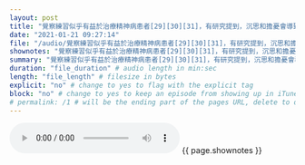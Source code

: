 ```yaml
---
layout: post
title: "覺察練習似乎有益於治療精神病患者[29][30][31]，有研究提到，沉思和擔憂會導致多種心智疾病[32][33][34]，而覺察則可減少沉思和擔心[34][35][36]，進而可預防心理健康問題的出現[37][38]。" # quotes allow forbidden characters like the colon
date: "2021-01-21 09:27:14"
file: "/audio/覺察練習似乎有益於治療精神病患者[29][30][31]，有研究提到，沉思和擔憂會導致多種心智疾病[32][33][34]，而覺察則可減少沉思和擔心[34][35][36]，進而可預防心理健康問題的出現[37][38]。.mp3"
shownotes: "覺察練習似乎有益於治療精神病患者[29][30][31]，有研究提到，沉思和擔憂會導致多種心智疾病[32][33][34]，而覺察則可減少沉思和擔心[34][35][36]，進而可預防心理健康問題的出現[37][38]。"
summary: "覺察練習似乎有益於治療精神病患者[29][30][31]，有研究提到，沉思和擔憂會導致多種心智疾病[32][33][34]，而覺察則可減少沉思和擔心[34][35][36]，進而可預防心理健康問題的出現[37][38]。"
duration: "file_duration" # audio length in min:sec
length: "file_length" # filesize in bytes
explicit: "no" # change to yes to flag with the explicit tag
block: "no" # change to yes to keep an episode from showing up in iTunes
# permalink: /1 # will be the ending part of the pages URL, delete to default to the title
---
```


<audio controls>
<source src="{{site.url}}{{site.baseurl}}{{ page.file }}" type="audio/x-mp3">
Your browser does not support the audio element.
</audio>
{{ page.shownotes }}
